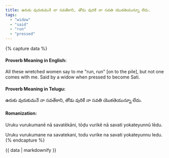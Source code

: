 ```yaml
---
title: ఉరుకు వురుకుమనే నా సవతేకాని, తోడు వురికే నా సవతి యొకతెయున్నూ లేదు.
tags:
  - "widow"
  - "said"
  - "run"
  - "pressed"
---
```


{% capture data %}
#### Proverb Meaning in English:
All these wretched women say to me "run, run" [on to the pile], but not one comes with me.
Said by a widow when pressed to become Sati.

#### Proverb Meaning in Telugu:
ఉరుకు వురుకుమనే నా సవతేకాని, తోడు వురికే నా సవతి యొకతెయున్నూ లేదు.

#### Romanization:
Uruku vurukumanē nā savatēkāni, tōḍu vurikē nā savati yokateyunnū lēdu.

Uruku vurukumane na savatekani, todu vurike na savati yokateyunnu ledu.
{% endcapture %}

{{ data | markdownify }}


